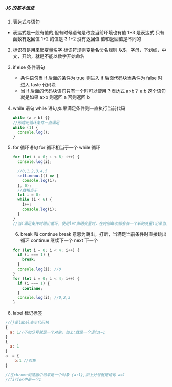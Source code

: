 ##### JS 的基本语法

1. 表达式与语句

- 表达式是一般有值的,但有时候语句是改变当前环境也有值 1+3 是表达式
  只有函数有返回值
  1+2 的值是 3 1+2 没有返回值
  值和返回值是不同的

2. 标识符是用来起变量名字
   标识符规则变量名命名规则
   以\$，字母，下划线，中文，开始，就是不能以数字开始命名
3. if else 条件语句
   - 条件语句当 if 后面的条件为 true 则进入 if 后面代码块当条件为 false 时进入 fasle 代码块
   - 当 if 后面的代码块语句只有一个时可以使用 ?:表达式 a>b？ a:b 这个语句就是如果 a>b 则返回 a 否则返回 b
4. while 语句
   while 语句,如果满足条件则一直执行当前代码

   ```javascript
   while (a > b) {}
   //形成死循环条件一直满足
   while (1) {
     console.log();
   }
   ```

5. for 循环语句
   for 循环相当于一个 while 循环

   ```javascript
   for (let i = 0; i < 6; i++) {
     console.log(i);

     //0,1,2,3,4,5
     settimeout(() => {
       console.log(i);
     }, 0);
     //就相当于
     let i = 0;
     while (i < 6) {
       i++;
       console.log(i);
     }
   }
   //当i满足条件时跳出循环，使用let声明变量时，在内部每次都会有一个新的变量i记录当前的值 i<6时，for循环中一共生成了7个i
   ```

   6. break 和 continue
      break 意思为跳出，打断，当满足当前条件时直接跳出循环
      continue 继续下一个 next 下一个

   ```javascript
   for (let i = 0; i < 4; i++) {
     if (i === 1) {
       break;
     }
     console.log(i); //0
   }
   for (let i = 0; i < 4; i++) {
     if (i === 1) {
       continue;
     }
     console.log(i); //0,2,3
   }
   ```

6. label 标记标签

```javascript
//{}是label表示代码块
{
  a: 1//不加分号就是一个对象，加上;就是一个语句a=1
}
{
  a: 1
}
a  = {
	b:1 //对象
}

//在chrome浏览器中结果是一个对象 {a:1},加上分号就是语句 a=1
//firfox中是一个1

```

